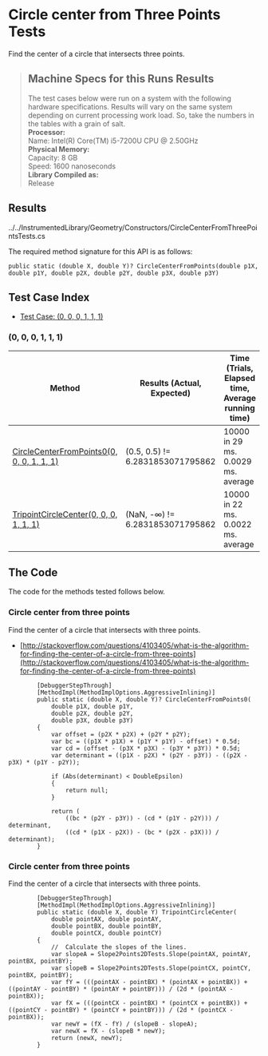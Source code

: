 # Circle center from Three Points Tests

Find the center of a circle that intersects three points.

> ## Machine Specs for this Runs Results
> The test cases below were run on a system with the following hardware specifications. Results will vary on the same system depending on current processing work load. So, take the numbers in the tables with a grain of salt.  
> **Processor:**  
> Name: Intel(R) Core(TM) i5-7200U CPU @ 2.50GHz  
  > **Physical Memory:**  
> Capacity: 8 GB  
> Speed: 1600 nanoseconds  
  > **Library Compiled as:**  
> Release  

## Results

../../InstrumentedLibrary/Geometry/Constructors/CircleCenterFromThreePointsTests.cs

The required method signature for this API is as follows:

```CSharp
public static (double X, double Y)? CircleCenterFromPoints(double p1X, double p1Y, double p2X, double p2Y, double p3X, double p3Y)
```

## Test Case Index

- [Test Case: (0, 0, 0, 1, 1, 1)](#0,-0,-0,-1,-1,-1)

### (0, 0, 0, 1, 1, 1)

| Method | Results (Actual, Expected) | Time (Trials, Elapsed time, Average running time) | Notes |
|---|---|---|---|
| [CircleCenterFromPoints0(0, 0, 0, 1, 1, 1)](#Circle-center-from-three-points) | (0.5, 0.5) != 6.2831853071795862 | 10000 in 29 ms. 0.0029 ms. average | Circle test case. |
| [TripointCircleCenter(0, 0, 0, 1, 1, 1)](#Circle-center-from-three-points) | (NaN, -∞) != 6.2831853071795862 | 10000 in 22 ms. 0.0022 ms. average | Circle test case. |

## The Code

The code for the methods tested follows below.

### Circle center from three points

Find the center of a circle that intersects with three points.  
- [http://stackoverflow.com/questions/4103405/what-is-the-algorithm-for-finding-the-center-of-a-circle-from-three-points](http://stackoverflow.com/questions/4103405/what-is-the-algorithm-for-finding-the-center-of-a-circle-from-three-points)

```CSharp
        [DebuggerStepThrough]
        [MethodImpl(MethodImplOptions.AggressiveInlining)]
        public static (double X, double Y)? CircleCenterFromPoints0(
            double p1X, double p1Y,
            double p2X, double p2Y,
            double p3X, double p3Y)
        {
            var offset = (p2X * p2X) + (p2Y * p2Y);
            var bc = ((p1X * p1X) + (p1Y * p1Y) - offset) * 0.5d;
            var cd = (offset - (p3X * p3X) - (p3Y * p3Y)) * 0.5d;
            var determinant = ((p1X - p2X) * (p2Y - p3Y)) - ((p2X - p3X) * (p1Y - p2Y));

            if (Abs(determinant) < DoubleEpsilon)
            {
                return null;
            }

            return (
                ((bc * (p2Y - p3Y)) - (cd * (p1Y - p2Y))) / determinant,
                ((cd * (p1X - p2X)) - (bc * (p2X - p3X))) / determinant);
        }
```

### Circle center from three points

Find the center of a circle that intersects with three points.  

```CSharp
        [DebuggerStepThrough]
        [MethodImpl(MethodImplOptions.AggressiveInlining)]
        public static (double X, double Y) TripointCircleCenter(
            double pointAX, double pointAY,
            double pointBX, double pointBY,
            double pointCX, double pointCY)
        {
            //  Calculate the slopes of the lines.
            var slopeA = Slope2Points2DTests.Slope(pointAX, pointAY, pointBX, pointBY);
            var slopeB = Slope2Points2DTests.Slope(pointCX, pointCY, pointBX, pointBY);
            var fY = (((pointAX - pointBX) * (pointAX + pointBX)) + ((pointAY - pointBY) * (pointAY + pointBY))) / (2d * (pointAX - pointBX));
            var fX = (((pointCX - pointBX) * (pointCX + pointBX)) + ((pointCY - pointBY) * (pointCY + pointBY))) / (2d * (pointCX - pointBX));
            var newY = (fX - fY) / (slopeB - slopeA);
            var newX = fX - (slopeB * newY);
            return (newX, newY);
        }
```

